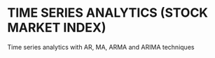 # TIME SERIES ANALYTICS (STOCK MARKET INDEX)
 Time series analytics with AR, MA, ARMA and ARIMA techniques
